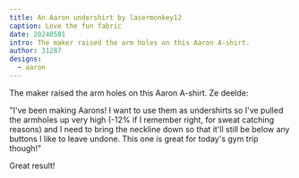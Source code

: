 ```yaml
---
title: An Aaron undershirt by lasermonkey12
caption: Love the fun fabric
date: 20240501
intro: The maker raised the arm holes on this Aaron A-shirt.
author: 31287
designs:
  - aaron
---
```


The maker raised the arm holes on this Aaron A-shirt. Ze deelde:

"I've been making Aarons!  I want to use them as undershirts so I've pulled the armholes up very high (-12% if I remember right, for sweat catching reasons)  and I need to bring the neckline down so that it'll still be below any buttons I like to leave undone. This one is great for today's gym trip though!"

Great result!
